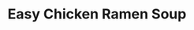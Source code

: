 ---
layout: recipe
title: Easy Chicken Ramen Soup
prep_time: 15 minutes
cook_time: 15 minutes
servings: 4
category: Soup
temperature: 
source: The Modern Proper
protein: Chicken

ingredients: |
  **Scallion Chili Sesame Oil**
  - ¼ cup toasted sesame oil
  - 1 tablespoon chili paste, we like sambal oelek
  - 4 scallions, white and green parts chopped
  
  **Ramen**
  - 1 tablespoon toasted sesame oil
  - 4 garlic cloves, minced
  - 2 tablespoons minced peeled fresh ginger
  - 8 cups chicken stock
  - 3 tablespoons low sodium soy sauce
  - 4 scallions, white and green parts, chopped
  - 4 ounces shiitake mushrooms, sliced
  - 1.5 cups sliced cooked chicken
  - ½ teaspoon sea salt
  - 4 (3 ounce) packs ramen noodles (flavor packet discarded)
  - 4 6-minute eggs, halved
  - Sesame seeds, optional

instructions: |
  1. Make the scallion chili sesame oil. In a small bowl, combine the sesame oil, chili paste, and scallions.
  2. Make the ramen. Add the sesame oil to a large saucepan over medium heat. Once the oil is glistening, add the garlic and ginger and cook, stirring, until fragrant, 1 minute.
  3. Add the chicken stock, soy sauce, scallions, mushrooms, chicken, and salt and bring to a boil over high heat. If making enough for a second meal, set half the stock aside to cool. Add the ramen noodles and boil, stirring occasionally, until soft, about 3 minutes.
  4. To serve, divide the ramen into 2 bowls. Top with the egg halves, drizzle with the scallion oil and sprinkle with sesame seeds, if using.

notes: |
  
---